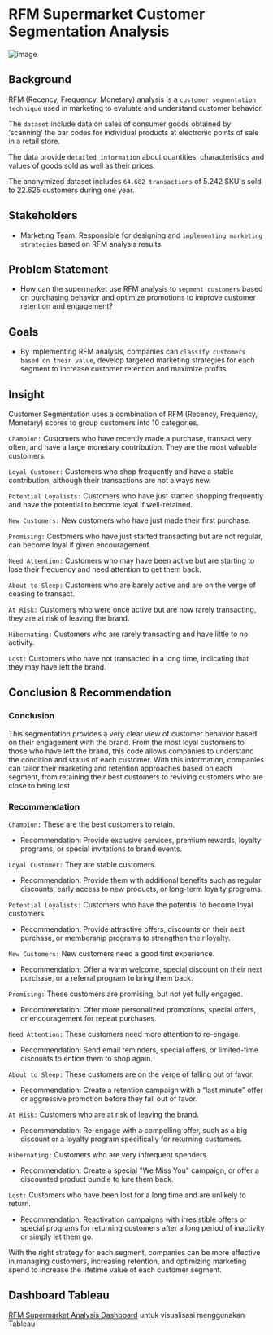 # RFM Supermarket Customer Segmentation Analysis

![image](https://github.com/user-attachments/assets/dc0c18ec-17ba-4a20-bb28-cda8cc44ccf3)


## Background

RFM (Recency, Frequency, Monetary) analysis is a `customer segmentation technique` used in marketing to evaluate and understand customer behavior.

The `dataset` include data on sales of consumer goods obtained by ‘scanning’ the bar codes for individual products at electronic points of sale in a retail store. 

The data provide `detailed information` about quantities, characteristics and values of goods sold as well as their prices.

The anonymized dataset includes `64.682 transactions` of 5.242 SKU's sold to 22.625 customers during one year.


## Stakeholders

- Marketing Team: Responsible for designing and `implementing marketing strategies` based on RFM analysis results.


## Problem Statement

- How can the supermarket use RFM analysis to `segment customers` based on purchasing behavior and optimize promotions to improve customer retention and engagement?
  

## Goals

- By implementing RFM analysis, companies can `classify customers based on their value`, develop targeted marketing strategies for each segment to increase customer retention and maximize profits.
  

## Insight 

Customer Segmentation uses a combination of RFM (Recency, Frequency, Monetary) scores to group customers into 10 categories.

`Champion:` Customers who have recently made a purchase, transact very often, and have a large monetary contribution. They are the most valuable customers.

 `Loyal Customer:` Customers who shop frequently and have a stable contribution, although their transactions are not always new.

`Potential Loyalists:` Customers who have just started shopping frequently and have the potential to become loyal if well-retained.

`New Customers:` New customers who have just made their first purchase.

`Promising:` Customers who have just started transacting but are not regular, can become loyal if given encouragement.

`Need Attention:` Customers who may have been active but are starting to lose their frequency and need attention to get them back.

`About to Sleep:` Customers who are barely active and are on the verge of ceasing to transact.

`At Risk:` Customers who were once active but are now rarely transacting, they are at risk of leaving the brand.

`Hibernating:` Customers who are rarely transacting and have little to no activity.

`Lost:` Customers who have not transacted in a long time, indicating that they may have left the brand.


## Conclusion & Recommendation

### Conclusion

This segmentation provides a very clear view of customer behavior based on their engagement with the brand. From the most loyal customers to those who have left the brand, this code allows companies to understand the condition and status of each customer. With this information, companies can tailor their marketing and retention approaches based on each segment, from retaining their best customers to reviving customers who are close to being lost.

### Recommendation

`Champion:` These are the best customers to retain. 

- Recommendation: Provide exclusive services, premium rewards, loyalty programs, or special invitations to brand events.

`Loyal Customer:` They are stable customers. 

- Recommendation: Provide them with additional benefits such as regular discounts, early access to new products, or long-term loyalty programs.

`Potential Loyalists:` Customers who have the potential to become loyal customers. 

- Recommendation: Provide attractive offers, discounts on their next purchase, or membership programs to strengthen their loyalty.

`New Customers:` New customers need a good first experience. 

- Recommendation: Offer a warm welcome, special discount on their next purchase, or a referral program to bring them back.

`Promising:` These customers are promising, but not yet fully engaged. 

- Recommendation: Offer more personalized promotions, special offers, or encouragement for repeat purchases.

`Need Attention:` These customers need more attention to re-engage. 

- Recommendation: Send email reminders, special offers, or limited-time discounts to entice them to shop again.

`About to Sleep:` These customers are on the verge of falling out of favor. 

- Recommendation: Create a retention campaign with a “last minute” offer or aggressive promotion before they fall out of favor.

`At Risk:` Customers who are at risk of leaving the brand. 

- Recommendation: Re-engage with a compelling offer, such as a big discount or a loyalty program specifically for returning customers.

`Hibernating:` Customers who are very infrequent spenders. 

- Recommendation: Create a special "We Miss You" campaign, or offer a discounted product bundle to lure them back.

`Lost:` Customers who have been lost for a long time and are unlikely to return. 

- Recommendation: Reactivation campaigns with irresistible offers or special programs for returning customers after a long period of inactivity or simply let them go.

With the right strategy for each segment, companies can be more effective in managing customers, increasing retention, and optimizing marketing spend to increase the lifetime value of each customer segment.


## Dashboard Tableau

[RFM Supermarket Analysis Dashboard](https://lookerstudio.google.com/u/0/reporting/1196afe5-79a0-49f3-aed1-78ad9f7f04f2/page/fnj7D) untuk visualisasi menggunakan Tableau
